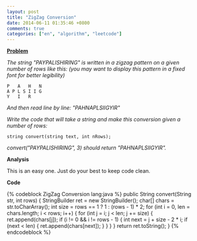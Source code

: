 ```yaml
---
layout: post
title: "ZigZag Conversion"
date: 2014-06-11 01:35:46 +0800
comments: true
categories: ["en", "algorithm", "leetcode"]
---
```


**<a href="https://oj.leetcode.com/problems/zigzag-conversion/" class="external-link" target="_blank">Problem</a>**

_The string "PAYPALISHIRING" is written in a zigzag pattern on a given number of rows like this: (you may want to display this pattern in a fixed font for better legibility)_

	P   A   H   N
	A P L S I I G
	Y   I   R

_And then read line by line: "PAHNAPLSIIGYIR"_

_Write the code that will take a string and make this conversion given a number of rows:_

	string convert(string text, int nRows);

_convert("PAYPALISHIRING", 3) should return "PAHNAPLSIIGYIR"._

**Analysis**

This is an easy one. Just do your best to keep code clean.

**Code**

{% codeblock ZigZag Conversion lang:java %}
public String convert(String str, int rows) {
	StringBuilder ret = new StringBuilder();
	char[] chars = str.toCharArray();
	int size = rows == 1 ? 1 : (rows - 1) * 2;
	for (int i = 0, len = chars.length; i < rows; i++) {
		for (int j = i; j < len; j += size) {
			ret.append(chars[j]);
			if (i != 0 && i != rows - 1) {
				int next = j + size - 2 * i;
				if (next < len) {
					ret.append(chars[next]);
				}
			}
		}
	}
	return ret.toString();
}
{% endcodeblock %}
